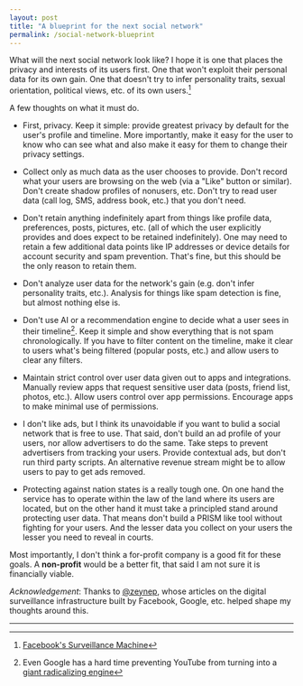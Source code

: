 ```yaml
---
layout: post
title: "A blueprint for the next social network"
permalink: /social-network-blueprint
---
```


What will the next social network look like? I hope it is one that
places the privacy and interests of its users first. One that won't
exploit their personal data for its own gain. One that doesn't try to
infer personality traits, sexual orientation, political views, etc. of
its own users.[^1]

A few thoughts on what it must do.

* First, privacy. Keep it simple: provide greatest privacy by default
  for the user's profile and timeline. More importantly, make it easy
  for the user to know who can see what and also make it easy for them
  to change their privacy settings.

* Collect only as much data as the user chooses to provide. Don't
  record what your users are browsing on the web (via a "Like" button
  or similar). Don't create shadow profiles of nonusers, etc. Don't
  try to read user data (call log, SMS, address book, etc.) that you
  don't need.

* Don't retain anything indefinitely apart from things like profile
  data, preferences, posts, pictures, etc. (all of which the user
  explicitly provides and does expect to be retained
  indefinitely). One may need to retain a few additional data points
  like IP addresses or device details for account security and spam
  prevention. That's fine, but this should be the only reason to
  retain them.

* Don't analyze user data for the network's gain (e.g. don't infer
  personality traits, etc.). Analysis for things like spam detection
  is fine, but almost nothing else is.

* Don't use AI or a recommendation engine to decide what a user sees
  in their timeline[^2]. Keep it simple and show everything that is
  not spam chronologically. If you have to filter content on the
  timeline, make it clear to users what's being filtered (popular
  posts, etc.) and allow users to clear any filters.

* Maintain strict control over user data given out to apps and
  integrations. Manually review apps that request sensitive user data
  (posts, friend list, photos, etc.). Allow users control over app
  permissions. Encourage apps to make minimal use of permissions.
  
* I don't like ads, but I think its unavoidable if you want to bulid a
  social network that is free to use. That said, don't build an ad
  profile of your users, nor allow advertisers to do the same. Take
  steps to prevent advertisers from tracking your users. Provide
  contextual ads, but don't run third party scripts. An alternative
  revenue stream might be to allow users to pay to get ads removed.

* Protecting against nation states is a really tough one. On one hand
  the service has to operate within the law of the land where its
  users are located, but on the other hand it must take a principled
  stand around protecting user data. That means don't build a PRISM
  like tool without fighting for your users. And the lesser data you
  collect on your users the lesser you need to reveal in courts.

Most importantly, I don't think a for-profit company is a good fit for
these goals. A **non-profit** would be a better fit, that said I am
not sure it is financially viable.

*Acknowledgement*: Thanks to [@zeynep](https://twitter.com/zeynep),
whose articles on the digital surveillance infrastructure built by
Facebook, Google, etc. helped shape my thoughts around this.

---

[^1]: [Facebook's Surveillance Machine](https://www.nytimes.com/2018/03/19/opinion/facebook-cambridge-analytica.html)

[^2]: Even Google has a hard time preventing YouTube from turning into
    a [giant radicalizing engine](https://www.nytimes.com/2018/03/10/opinion/sunday/youtube-politics-radical.html)
